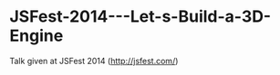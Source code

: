 JSFest-2014---Let-s-Build-a-3D-Engine
=====================================

Talk given at JSFest 2014 (http://jsfest.com/)
